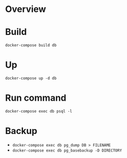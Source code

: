# Overview

# Build
`docker-compose build db`

# Up
`docker-compose up -d db`

# Run command
`docker-compose exec db psql -l` 

# Backup
* `docker-compose exec db pg_dump DB > FILENAME`
* `docker-compose exec db pg_basebackup -D DIRECTORY`
